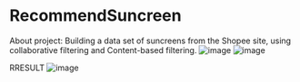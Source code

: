 # RecommendSuncreen
About project: Building a data set of suncreens from the Shopee site, using collaborative filtering and Content-based filtering.
![image](https://github.com/ThuyTien622001/RecommendSuncreen/assets/133883046/1e9a71e4-c270-436b-bc6c-59edaaceda3f)
![image](https://github.com/ThuyTien622001/RecommendSuncreen/assets/133883046/94990c68-93d3-454b-9a94-30d8e78acc26)

RRESULT
![image](https://github.com/ThuyTien622001/RecommendSuncreen/assets/133883046/814bcd6c-1391-44e0-a812-ed7b6abf2cd4)
